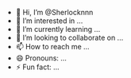 - 👋 Hi, I’m @Sherlocknnn
- 👀 I’m interested in ...
- 🌱 I’m currently learning ...
- 💞️ I’m looking to collaborate on ...
- 📫 How to reach me ...
- 😄 Pronouns: ...
- ⚡ Fun fact: ...

<!---
Sherlocknnn/Sherlocknnn is a ✨ special ✨ repository because its `README.md` (this file) appears on your GitHub profile.
You can click the Preview link to take a look at your changes.
--->
